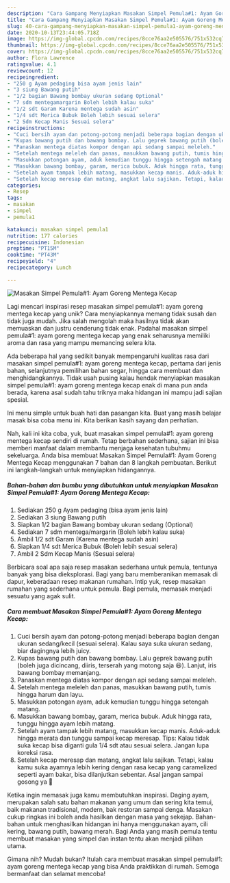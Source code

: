 ```yaml
---
description: "Cara Gampang Menyiapkan Masakan Simpel Pemula#1: Ayam Goreng Mentega Kecap, Menggugah Selera"
title: "Cara Gampang Menyiapkan Masakan Simpel Pemula#1: Ayam Goreng Mentega Kecap, Menggugah Selera"
slug: 40-cara-gampang-menyiapkan-masakan-simpel-pemula1-ayam-goreng-mentega-kecap-menggugah-selera
date: 2020-10-13T23:44:05.718Z
image: https://img-global.cpcdn.com/recipes/8cce76aa2e505576/751x532cq70/masakan-simpel-pemula1-ayam-goreng-mentega-kecap-foto-resep-utama.jpg
thumbnail: https://img-global.cpcdn.com/recipes/8cce76aa2e505576/751x532cq70/masakan-simpel-pemula1-ayam-goreng-mentega-kecap-foto-resep-utama.jpg
cover: https://img-global.cpcdn.com/recipes/8cce76aa2e505576/751x532cq70/masakan-simpel-pemula1-ayam-goreng-mentega-kecap-foto-resep-utama.jpg
author: Flora Lawrence
ratingvalue: 4.1
reviewcount: 12
recipeingredient:
- "250 g Ayam pedaging bisa ayam jenis lain"
- "3 siung Bawang putih"
- "1/2 bagian Bawang bombay ukuran sedang Optional"
- "7 sdm mentegamargarin Boleh lebih kalau suka"
- "1/2 sdt Garam Karena mentega sudah asin"
- "1/4 sdt Merica Bubuk Boleh lebih sesuai selera"
- "2 Sdm Kecap Manis Sesuai selera"
recipeinstructions:
- "Cuci bersih ayam dan potong-potong menjadi beberapa bagian dengan ukuran sedang/kecil (sesuai selera). Kalau saya suka ukuran sedang, biar dagingnya lebih juicy."
- "Kupas bawang putih dan bawang bombay. Lalu geprek bawang putih (boleh juga dicincang, diiris, terserah yang motong saja 😆). Lanjut, iris bawang bombay memanjang."
- "Panaskan mentega diatas kompor dengan api sedang sampai meleleh."
- "Setelah mentega meleleh dan panas, masukkan bawang putih, tumis hingga harum dan layu."
- "Masukkan potongan ayam, aduk kemudian tunggu hingga setengah matang."
- "Masukkan bawang bombay, garam, merica bubuk. Aduk hingga rata, tunggu hingga ayam lebih matang."
- "Setelah ayam tampak lebih matang, masukkan kecap manis. Aduk-aduk hingga merata dan tunggu sampai kecap meresap. Tips: Kalau tidak suka kecap bisa diganti gula 1/4 sdt atau sesuai selera. Jangan lupa koreksi rasa."
- "Setelah kecap meresap dan matang, angkat lalu sajikan. Tetapi, kalau kamu suka ayamnya lebih kering dengan rasa kecap yang caramelized seperti ayam bakar, bisa dilanjutkan sebentar. Asal jangan sampai gosong ya 🤭"
categories:
- Resep
tags:
- masakan
- simpel
- pemula1

katakunci: masakan simpel pemula1 
nutrition: 177 calories
recipecuisine: Indonesian
preptime: "PT15M"
cooktime: "PT43M"
recipeyield: "4"
recipecategory: Lunch

---
```



![Masakan Simpel Pemula#1: Ayam Goreng Mentega Kecap](https://img-global.cpcdn.com/recipes/8cce76aa2e505576/751x532cq70/masakan-simpel-pemula1-ayam-goreng-mentega-kecap-foto-resep-utama.jpg)

Lagi mencari inspirasi resep masakan simpel pemula#1: ayam goreng mentega kecap yang unik? Cara menyiapkannya memang tidak susah dan tidak juga mudah. Jika salah mengolah maka hasilnya tidak akan memuaskan dan justru cenderung tidak enak. Padahal masakan simpel pemula#1: ayam goreng mentega kecap yang enak seharusnya memiliki aroma dan rasa yang mampu memancing selera kita.

Ada beberapa hal yang sedikit banyak mempengaruhi kualitas rasa dari masakan simpel pemula#1: ayam goreng mentega kecap, pertama dari jenis bahan, selanjutnya pemilihan bahan segar, hingga cara membuat dan menghidangkannya. Tidak usah pusing kalau hendak menyiapkan masakan simpel pemula#1: ayam goreng mentega kecap enak di mana pun anda berada, karena asal sudah tahu triknya maka hidangan ini mampu jadi sajian spesial.

Ini menu simple untuk buah hati dan pasangan kita. Buat yang masih belajar masak bisa coba menu ini. Kita berikan kasih sayang dan perhatian.


Nah, kali ini kita coba, yuk, buat masakan simpel pemula#1: ayam goreng mentega kecap sendiri di rumah. Tetap berbahan sederhana, sajian ini bisa memberi manfaat dalam membantu menjaga kesehatan tubuhmu sekeluarga. Anda bisa membuat Masakan Simpel Pemula#1: Ayam Goreng Mentega Kecap menggunakan 7 bahan dan 8 langkah pembuatan. Berikut ini langkah-langkah untuk menyiapkan hidangannya.

<!--inarticleads1-->

##### Bahan-bahan dan bumbu yang dibutuhkan untuk menyiapkan Masakan Simpel Pemula#1: Ayam Goreng Mentega Kecap:

1. Sediakan 250 g Ayam pedaging (bisa ayam jenis lain)
1. Sediakan 3 siung Bawang putih
1. Siapkan 1/2 bagian Bawang bombay ukuran sedang (Optional)
1. Sediakan 7 sdm mentega/margarin (Boleh lebih kalau suka)
1. Ambil 1/2 sdt Garam (Karena mentega sudah asin)
1. Siapkan 1/4 sdt Merica Bubuk (Boleh lebih sesuai selera)
1. Ambil 2 Sdm Kecap Manis (Sesuai selera)


Berbicara soal apa saja resep masakan sederhana untuk pemula, tentunya banyak yang bisa dieksplorasi. Bagi yang baru memberanikan memasak di dapur, keberadaan resep makanan rumahan. Intip yuk, resep masakan rumahan yang sederhana untuk pemula. Bagi pemula, memasak menjadi sesuatu yang agak sulit. 

<!--inarticleads2-->

##### Cara membuat Masakan Simpel Pemula#1: Ayam Goreng Mentega Kecap:

1. Cuci bersih ayam dan potong-potong menjadi beberapa bagian dengan ukuran sedang/kecil (sesuai selera). Kalau saya suka ukuran sedang, biar dagingnya lebih juicy.
1. Kupas bawang putih dan bawang bombay. Lalu geprek bawang putih (boleh juga dicincang, diiris, terserah yang motong saja 😆). Lanjut, iris bawang bombay memanjang.
1. Panaskan mentega diatas kompor dengan api sedang sampai meleleh.
1. Setelah mentega meleleh dan panas, masukkan bawang putih, tumis hingga harum dan layu.
1. Masukkan potongan ayam, aduk kemudian tunggu hingga setengah matang.
1. Masukkan bawang bombay, garam, merica bubuk. Aduk hingga rata, tunggu hingga ayam lebih matang.
1. Setelah ayam tampak lebih matang, masukkan kecap manis. Aduk-aduk hingga merata dan tunggu sampai kecap meresap. Tips: Kalau tidak suka kecap bisa diganti gula 1/4 sdt atau sesuai selera. Jangan lupa koreksi rasa.
1. Setelah kecap meresap dan matang, angkat lalu sajikan. Tetapi, kalau kamu suka ayamnya lebih kering dengan rasa kecap yang caramelized seperti ayam bakar, bisa dilanjutkan sebentar. Asal jangan sampai gosong ya 🤭


Ketika ingin memasak juga kamu membutuhkan inspirasi. Daging ayam, merupakan salah satu bahan makanan yang umum dan sering kita temui, baik makanan tradisional, modern, bak restoran sampai denga. Masakan cukup ringkas ini boleh anda hasilkan dengan masa yang sekejap. Bahan-bahan untuk menghasilkan hidangan ini hanya menggunakan ayam, cili kering, bawang putih, bawang merah. Bagi Anda yang masih pemula tentu membuat masakan yang simpel dan instan tentu akan menjadi pilihan utama. 

Gimana nih? Mudah bukan? Itulah cara membuat masakan simpel pemula#1: ayam goreng mentega kecap yang bisa Anda praktikkan di rumah. Semoga bermanfaat dan selamat mencoba!
